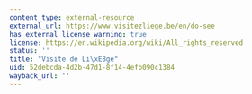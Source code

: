 ```yaml
---
content_type: external-resource
external_url: https://www.visitezliege.be/en/do-see
has_external_license_warning: true
license: https://en.wikipedia.org/wiki/All_rights_reserved
status: ''
title: "Visite de Li\xE8ge"
uid: 52debcda-4d2b-47d1-8f14-4efb090c1384
wayback_url: ''
---
```

